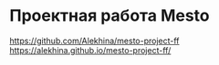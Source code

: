 # Проектная работа Mesto
https://github.com/Alekhina/mesto-project-ff
https://alekhina.github.io/mesto-project-ff/

